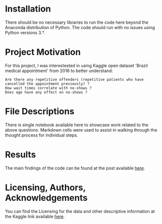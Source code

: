 # Installation

There should be no necessary libraries to run the code here beyond the Anaconda distribution of Python. The code should run with no issues using Python versions 3.*.

# Project Motivation

For this project, I was interestested in using Kaggle open dataset 'Brazil medical appointment' from 2016 to better understand:

    Are there any repetitive offenders (repetitive patients who have cancelled the appointment previously) ?
    How wait times correlate with no-shows ?
    Does age have any effect on no-shows ?


# File Descriptions

There is single notebook available here to showcase work related to the above questions. Markdown cells were used to assist in walking through the thought process for individual steps.

# Results

The main findings of the code can be found at the post available [here](https://medium.com/@vivekmehendiratta/medical-appointment-no-shows-7ec705c9a048).

# Licensing, Authors, Acknowledgements

You can find the Licensing for the data and other descriptive information at the Kaggle link available [here](https://www.kaggle.com/joniarroba/noshowappointments).
